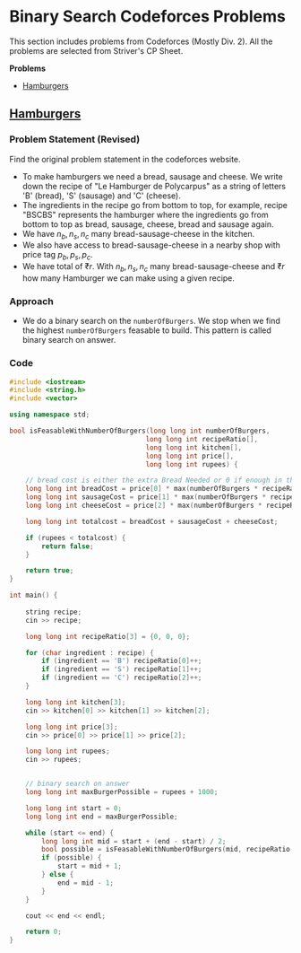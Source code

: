 # Binary Search Codeforces Problems

This section includes problems from Codeforces (Mostly Div. 2). All the problems are selected from Striver's CP Sheet.

**Problems**

- [Hamburgers](#hamburgers)


## [Hamburgers](https://codeforces.com/contest/371/problem/C)
### Problem Statement (Revised)
Find the original problem statement in the codeforces website.
- To make hamburgers we need a bread, sausage and cheese. We write down the recipe of "Le Hamburger de Polycarpus" as a string of letters 'B' (bread), 'S' (sausage) and 'C' (cheese).
- The ingredients in the recipe go from bottom to top, for example, recipe "ВSCBS" represents the hamburger where the ingredients go from bottom to top as bread, sausage, cheese, bread and sausage again.
- We have $n_b, n_s, n_c$ many bread-sausage-cheese in the kitchen.
- We also have access to bread-sausage-cheese in a nearby shop with price tag $p_b, p_s, p_c$.
- We have total of ₹$r$. With $n_b, n_s, n_c$ many bread-sausage-cheese and ₹$r$ how many Hamburger we can make using a given recipe.

### Approach
- We do a binary search on the `numberOfBurgers`. We stop when we find the highest `numberOfBurgers` feasable to build. This pattern is called binary search on answer.

### Code
```cpp
#include <iostream>
#include <string.h>
#include <vector>

using namespace std;

bool isFeasableWithNumberOfBurgers(long long int numberOfBurgers,
                                  long long int recipeRatio[],
                                  long long int kitchen[],
                                  long long int price[],
                                  long long int rupees) {

    // bread cost is either the extra Bread Needed or 0 if enough in the kitchen
    long long int breadCost = price[0] * max(numberOfBurgers * recipeRatio[0] - kitchen[0], (long long int)0);
    long long int sausageCost = price[1] * max(numberOfBurgers * recipeRatio[1] - kitchen[1], (long long int)0);
    long long int cheeseCost = price[2] * max(numberOfBurgers * recipeRatio[2] - kitchen[2], (long long int)0);

    long long int totalcost = breadCost + sausageCost + cheeseCost;

    if (rupees < totalcost) {
        return false;
    }

    return true;
}

int main() {
    
    string recipe;
    cin >> recipe;

    long long int recipeRatio[3] = {0, 0, 0};

    for (char ingredient : recipe) {
        if (ingredient == 'B') recipeRatio[0]++;
        if (ingredient == 'S') recipeRatio[1]++;
        if (ingredient == 'C') recipeRatio[2]++;
    }

    long long int kitchen[3];
    cin >> kitchen[0] >> kitchen[1] >> kitchen[2];

    long long int price[3];
    cin >> price[0] >> price[1] >> price[2];

    long long int rupees;
    cin >> rupees;


    // binary search on answer
    long long int maxBurgerPossible = rupees + 1000;

    long long int start = 0;
    long long int end = maxBurgerPossible;

    while (start <= end) {
        long long int mid = start + (end - start) / 2;
        bool possible = isFeasableWithNumberOfBurgers(mid, recipeRatio, kitchen, price, rupees);
        if (possible) {
            start = mid + 1;
        } else {
            end = mid - 1;
        }
    }

    cout << end << endl;

    return 0;
}
```